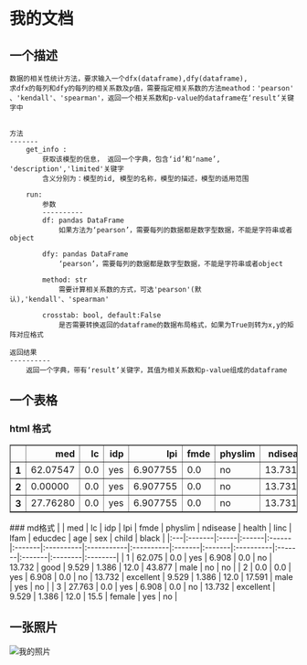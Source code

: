 # 我的文档
## 一个描述
    数据的相关性统计方法，要求输入一个dfx(dataframe),dfy(dataframe),
    求dfx的每列和dfy的每列的相关系数及p值，需要指定相关系数的方法meathod：'pearson'
    、'kendall'、'spearman'，返回一个相关系数和p-value的dataframe在‘result‘关键字中
    
    
    方法
    -------
        get_info : 
            获取该模型的信息， 返回一个字典，包含‘id’和‘name’, 'description','limited'关键字
            含义分别为：模型的id, 模型的名称，模型的描述，模型的适用范围
        
        run:  
            参数
            ----------
            df: pandas DataFrame
                如果方法为‘pearson’，需要每列的数据都是数字型数据，不能是字符串或者object
            
            dfy: pandas DataFrame
                ‘pearson’，需要每列的数据都是数字型数据，不能是字符串或者object
                
            method: str
                需要计算相关系数的方式，可选'pearson'(默认),'kendall'、'spearman'
                
            crosstab: bool, default:False
                是否需要转换返回的dataframe的数据布局格式，如果为True则转为x,y的矩阵对应格式
            
    返回结果
    ----------        
        返回一个字典，带有‘result’关键字，其值为相关系数和p-value组成的dataframe
        
## 一个表格
### html 格式
<table border="1" class="dataframe">  <thead>    <tr style="text-align: right;">      <th></th>      <th>med</th>      <th>lc</th>      <th>idp</th>      <th>lpi</th>      <th>fmde</th>      <th>physlim</th>      <th>ndisease</th>      <th>health</th>      <th>linc</th>      <th>lfam</th>      <th>educdec</th>      <th>age</th>      <th>sex</th>      <th>child</th>      <th>black</th>    </tr>  </thead>  <tbody>    <tr>      <th>1</th>      <td>62.07547</td>      <td>0.0</td>      <td>yes</td>      <td>6.907755</td>      <td>0.0</td>      <td>no</td>      <td>13.73189</td>      <td>good</td>      <td>9.528776</td>      <td>1.386294</td>      <td>12.0</td>      <td>43.87748</td>      <td>male</td>      <td>no</td>      <td>no</td>    </tr>    <tr>      <th>2</th>      <td>0.00000</td>      <td>0.0</td>      <td>yes</td>      <td>6.907755</td>      <td>0.0</td>      <td>no</td>      <td>13.73189</td>      <td>excellent</td>      <td>9.528776</td>      <td>1.386294</td>      <td>12.0</td>      <td>17.59138</td>      <td>male</td>      <td>yes</td>      <td>no</td>    </tr>    <tr>      <th>3</th>      <td>27.76280</td>      <td>0.0</td>      <td>yes</td>      <td>6.907755</td>      <td>0.0</td>      <td>no</td>      <td>13.73189</td>      <td>excellent</td>      <td>9.528776</td>      <td>1.386294</td>      <td>12.0</td>      <td>15.49966</td>      <td>female</td>      <td>yes</td>      <td>no</td>    </tr>  </tbody></table>
### md格式
|    | med    | lc   | idp   | lpi   | fmde   | physlim   | ndisease   | health    | linc   | lfam   | educdec   | age    | sex    | child   | black   |
|:---|:-------|:-----|:------|:------|:-------|:----------|:-----------|:----------|:-------|:-------|:----------|:-------|:-------|:--------|:--------|
| 1  | 62.075 | 0.0  | yes   | 6.908 | 0.0    | no        | 13.732     | good      | 9.529  | 1.386  | 12.0      | 43.877 | male   | no      | no      |
| 2  | 0.0    | 0.0  | yes   | 6.908 | 0.0    | no        | 13.732     | excellent | 9.529  | 1.386  | 12.0      | 17.591 | male   | yes     | no      |
| 3  | 27.763 | 0.0  | yes   | 6.908 | 0.0    | no        | 13.732     | excellent | 9.529  | 1.386  | 12.0      | 15.5   | female | yes     | no      |

## 一张照片
![我的照片](https://ss0.bdstatic.com/70cFuHSh_Q1YnxGkpoWK1HF6hhy/it/u=2791261768,1320060678&fm=26&gp=0.jpg)